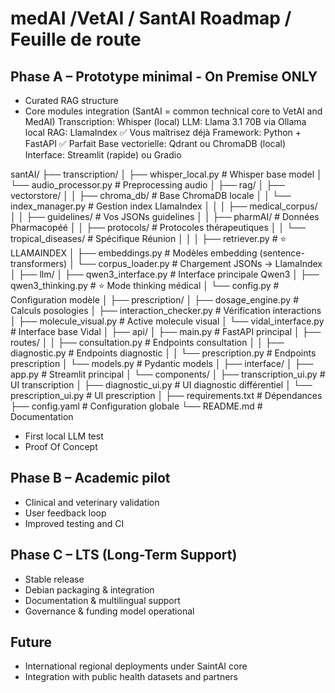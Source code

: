 # medAI /VetAI / SantAI Roadmap / Feuille de route

## Phase A – Prototype minimal - On Premise ONLY
- Curated RAG structure
- Core modules integration (SantAI = common technical core to VetAI and MedAI)
      Transcription: Whisper (local)
      LLM: Llama 3.1 70B via Ollama local
      RAG: LlamaIndex ✅ Vous maîtrisez déjà
      Framework: Python + FastAPI ✅ Parfait
      Base vectorielle: Qdrant ou ChromaDB (local)
      Interface: Streamlit (rapide) ou Gradio
        
santAI/
├── transcription/
│   ├── whisper_local.py           # Whisper base model
│   └── audio_processor.py         # Preprocessing audio
│
├── rag/
│   ├── vectorstore/
│   │   ├── chroma_db/             # Base ChromaDB locale
│   │   └── index_manager.py       # Gestion index LlamaIndex
│   │
│   ├── medical_corpus/
│   │   ├── guidelines/            # Vos JSONs guidelines
│   │   ├── pharmAI/               # Données Pharmacopéé
│   │   ├── protocols/             # Protocoles thérapeutiques
│   │   └── tropical_diseases/     # Spécifique Réunion
│   │
│   ├── retriever.py               # ⭐ LLAMAINDEX
│   ├── embeddings.py              # Modèles embedding (sentence-transformers)
│   └── corpus_loader.py           # Chargement JSONs → LlamaIndex
│
├── llm/
│   ├── qwen3_interface.py         # Interface principale Qwen3
│   ├── qwen3_thinking.py          #  ⭐ Mode thinking médical
│   └── config.py                  # Configuration modèle
│
├── prescription/
│   ├── dosage_engine.py           # Calculs posologies
│   ├── interaction_checker.py     # Vérification interactions
│   ├── molecule_visual.py         # Active molecule visual
│   └── vidal_interface.py         # Interface base Vidal
│
├── api/
│   ├── main.py                    # FastAPI principal
│   ├── routes/
│   │   ├── consultation.py        # Endpoints consultation
│   │   ├── diagnostic.py          # Endpoints diagnostic
│   │   └── prescription.py        # Endpoints prescription
│   └── models.py                  # Pydantic models
│
├── interface/
│   ├── app.py                     # Streamlit principal
│   └── components/
│       ├── transcription_ui.py    # UI transcription
│       ├── diagnostic_ui.py       # UI diagnostic différentiel
│       └── prescription_ui.py     # UI prescription
│
├── requirements.txt               # Dépendances
├── config.yaml                    # Configuration globale
└── README.md                      # Documentation


- First local LLM test
- Proof Of Concept


## Phase B – Academic pilot
- Clinical and veterinary validation
- User feedback loop
- Improved testing and CI

## Phase C – LTS (Long-Term Support)
- Stable release
- Debian packaging & integration
- Documentation & multilingual support
- Governance & funding model operational

## Future
- International regional deployments under SaintAI core
- Integration with public health datasets and partners
